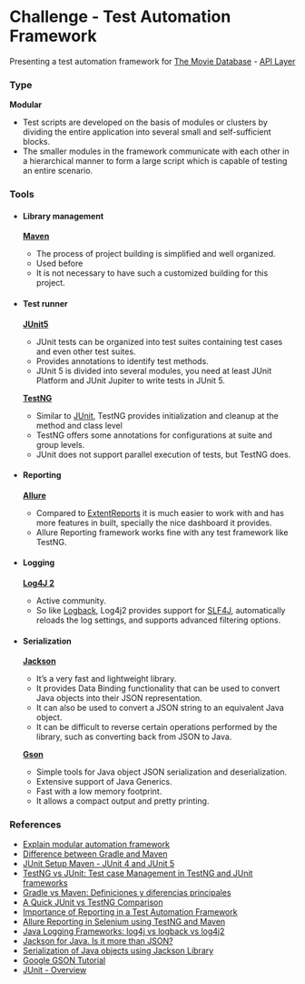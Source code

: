# Challenge - Test Automation Framework   

Presenting a test automation framework for [The Movie Database](https://www.themoviedb.org/) - [API Layer](https://developers.themoviedb.org/4/getting-started)

### Type 
**Modular**
- Test scripts are developed on the basis of modules or clusters by dividing the entire application into several small and self-sufficient blocks.
- The smaller modules in the framework communicate with each other in a hierarchical manner to form a large script which is capable of testing an entire scenario.

### Tools

- #### Library management 

  **[Maven](https://maven.apache.org/)**

  - The process of project building is simplified and well organized.
  - Used before
  - It is not necessary to have such a customized building for this project. 

- #### Test runner
  
  **[JUnit5]()**
  - JUnit tests can be organized into test suites containing test cases and even other test suites.
  - Provides annotations to identify test methods.
  - JUnit 5 is divided into several modules, you need at least JUnit Platform and JUnit Jupiter to write tests in JUnit 5.

  **[TestNG](https://testng.org/doc/)** 
  - Similar to [JUnit](https://junit.org/junit5/), TestNG provides initialization and cleanup at the method and class level
  - TestNG offers some annotations for configurations at suite and group levels.
  - JUnit does not support parallel execution of tests, but TestNG does.

- #### Reporting 

  **[Allure](https://qameta.io/allure-report/)**
    - Compared to [ExtentReports](https://www.extentreports.com/) it is much easier to work with and has more features in built, specially the nice dashboard it provides.
    - Allure Reporting framework works fine with any test framework like TestNG.

- #### Logging

  **[Log4J 2](https://logging.apache.org/log4j/2.x/)**
  - Active community.
  - So like [Logback](https://logback.qos.ch/), Log4j2 provides support for [SLF4J](https://www.slf4j.org/), automatically reloads the log settings, and supports advanced filtering options.

- #### Serialization
  
  **[Jackson](https://github.com/FasterXML/jackson)**
  - It’s a very fast and lightweight library.
  - It provides Data Binding functionality that can be used to convert Java objects into their JSON representation.
  - It can also be used to convert a JSON string to an equivalent Java object.
  - It can be difficult to reverse certain operations performed by the library, such as converting back from JSON to Java.
  
  **[Gson](https://github.com/google/gson)**
  - Simple tools for Java object JSON serialization and deserialization.
  - Extensive support of Java Generics.
  - Fast with a low memory footprint.
  - It allows a compact output and pretty printing.

### References

- [Explain modular automation framework](https://www.tutorialspoint.com/explain-modular-automation-framework)
- [Difference between Gradle and Maven](geeksforgeeks.org/difference-between-gradle-and-maven/)
- [JUnit Setup Maven - JUnit 4 and JUnit 5](https://www.digitalocean.com/community/tutorials/junit-setup-maven)
- [TestNG vs JUnit: Test case Management in TestNG and JUnit frameworks](https://www.lambdatest.com/blog/testng-vs-junit-which-testing-framework-should-you-choose/)
- [Gradle vs Maven: Definiciones y diferencias principales](https://www.chakray.com/es/gradle-vs-maven-definiciones-diferencias/)
- [A Quick JUnit vs TestNG Comparison](https://www.baeldung.com/junit-vs-testng)
- [Importance of Reporting in a Test Automation Framework](https://www.linkedin.com/pulse/importance-reporting-test-automation-framework-kushan-amarasiri)
- [Allure Reporting in Selenium using TestNG and Maven](https://medium.com/@sonaldwivedi/allure-reporting-in-selenium-using-testng-and-maven-8a3a5ff07856)
- [Java Logging Frameworks: log4j vs logback vs log4j2](https://stackify.com/compare-java-logging-frameworks/)
- [Jackson for Java. Is it more than JSON?](https://kodejava.org/jackson-for-java-is-it-more-than-json/)
- [Serialization of Java objects using Jackson Library](https://www.techiedelight.com/serialization-java-objects-jackson-library/)
- [Google GSON Tutorial](https://www.javaguides.net/p/google-gson-tutorial.html)
- [JUnit - Overview](https://www.tutorialspoint.com/junit/junit_overview.htm)